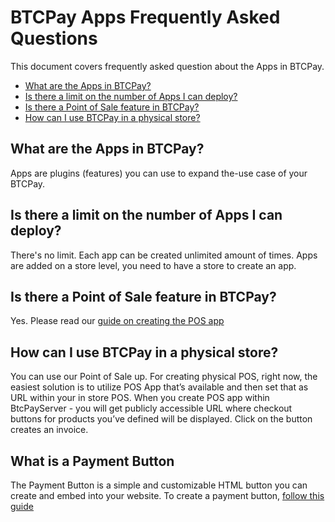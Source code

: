 # BTCPay Apps Frequently Asked Questions

This document covers frequently asked question about the Apps in BTCPay.

* [What are the Apps in BTCPay?](#what-are-the-apps-in-btcpay)
* [Is there a limit on the number of Apps I can deploy?](#is-there-a-limit-on-the-number-of-apps-i-can-deploy)
* [Is there a Point of Sale feature in BTCPay?](#is-there-a-point-of-sale-feature-in-btcpay)
* [How can I use BTCPay in a physical store?](#how-can-i-use-btcpay-in-a-physical-store)

## What are the Apps in BTCPay?
Apps are plugins (features) you can use to expand the-use case of your BTCPay.

## Is there a limit on the number of Apps I can deploy?
There's no limit. Each app can be created unlimited amount of times. Apps are added on a store level, you need to have a store to create an app.

## Is there a Point of Sale feature in BTCPay?
Yes. Please read our [guide on creating the POS app](/GettingStarted.md#creating-the-pay-button)

## How can I use BTCPay in a physical store?
You can use our Point of Sale up. For creating physical POS, right now, the easiest solution is to utilize POS App that’s available and then set that as URL within your in store POS. When you create POS app within BtcPayServer - you will get publicly accessible URL where checkout buttons for products you’ve defined will be displayed. Click on the button creates an invoice.

## What is a Payment Button
The Payment Button is a simple and customizable HTML button you can create and embed into your website. To create a payment button, [follow this guide](/GettingStarted.md#creating-the-point-of-sale-app)
